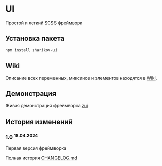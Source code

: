 # UI
Простой и легкий SCSS фреймворк

## Установка пакета
`npm install zharikov-ui`

## Wiki
Описание всех переменных, миксинов и элементов находятся в [Wiki](https://github.com/a-zharikov/ui/wiki).

## Демонстрация
Живая демонстрация фреймворка [zui](http://zui.zharikov.design/) 

## История изменений
### 1.0 <sup>18.04.2024</sup>
Первая версия фреймворка

Полная история [CHANGELOG.md](https://github.com/a-zharikov/ui/blob/main/CHANGELOG.md) 
